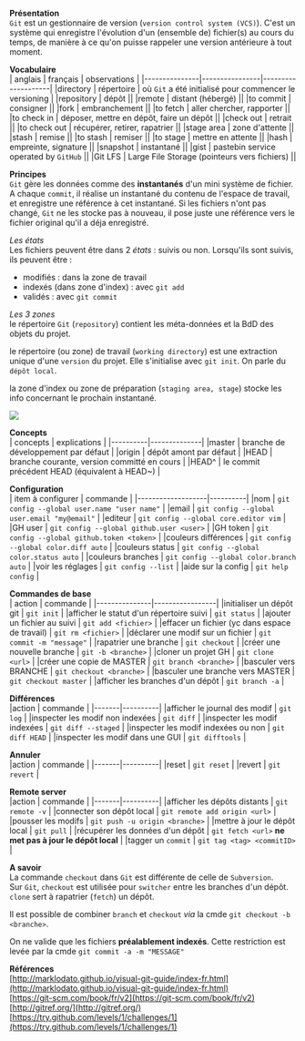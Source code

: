 
**Présentation**  
`Git` est un gestionnaire de version (`version control system (VCS)`).
C'est un système qui enregistre l'évolution d'un (ensemble de) fichier(s) au cours du temps, de manière à ce qu'on puisse rappeler une version antérieure à tout moment.

**Vocabulaire**  
|		 anglais 		|		 français		 |		observations		|
|---------------|----------------|--------------------|
|directory 			| répertoire			| où `Git` a été initialisé pour commencer le versioning |
|repository 		| dépôt 					|| 
|remote | distant (hébergé)  ||
|to commit | consigner  ||
|fork | embranchement  ||
|to fetch | aller chercher, rapporter  ||
|to check in | déposer, mettre en dépôt, faire un dépôt  ||
|check out | retrait  ||
|to check out | récupérer, retirer, rapatrier  ||
|stage area | zone d'attente  ||
|stash | remise  ||
|to stash | remiser  ||
|to stage | mettre en attente  ||
|hash | empreinte, signature  ||
|snapshot | instantané  ||
|gist | pastebin service operated by `GitHub`  ||
|Git LFS | Large File Storage (pointeurs vers fichiers)  ||

**Principes**  
`Git` gère les données comme des **instantanés** d'un mini système de fichier. A chaque `commit`, il réalise un instantané du contenu de l'espace de travail, et enregistre une référence à cet instantané. Si les fichiers n'ont pas changé, `Git` ne les stocke pas à nouveau, il pose juste une référence vers le fichier original qu'il a déja enregistré.

*Les états*  
Les fichiers peuvent être dans 2 *états* : suivis ou non.
Lorsqu'ils sont suivis, ils peuvent être :  
  + modifiés :  dans la zone de travail  
  + indexés (dans zone d'index) : avec `git add`  
  + validés : avec `git commit`  

*Les 3 zones*  
le répertoire `Git` (`repository`) contient les méta-données et la BdD des objets du projet.

le répertoire (ou zone) de travail (`working directory`) est une extraction unique d'une `version` du projet.
Elle s'initialise avec `git init`. On parle du `dépôt local`.

la zone d'index ou zone de préparation (`staging area, stage`) stocke les info concernant le prochain instantané.

![](./images/les3etats.png)

**Concepts**  
| concepts | explications |
|----------|--------------|
|master | branche de développement par défaut |
|origin | dépôt amont par défaut |
|HEAD | branche courante, version committé en cours |
|HEAD^ | le commit précédent HEAD (équivalent à HEAD~) |

**Configuration**  
| item à configurer | commande |
|-------------------|----------|
|nom | `git config --global user.name "user name"` |
|email | `git config --global user.email "my@email"` |
|editeur | `git config --global core.editor vim` |
|GH user | `git config --global github.user <user>` |
|GH token | `git config --global github.token <token>` |
|couleurs différences | `git config --global color.diff auto` |
|couleurs status | `git config --global color.status auto` |
|couleurs branches | `git config --global color.branch auto` |
|voir les réglages | `git config --list` |
|aide sur la config | `git help config` |


**Commandes de base**  
| action				|			commande		|
|---------------|-----------------|
|initialiser un dépôt git | `git init` |
|afficher le statut d'un répertoire suivi | `git status` |
|ajouter un fichier au suivi | `git add <fichier>` |
|effacer un fichier (yc dans espace de travail) | `git rm <fichier>` |
|déclarer une modif sur un fichier | `git commit -m "message"` |
|rapatrier une branche | `git checkout` |
|créer une nouvelle branche | `git -b <branche>` |
|cloner un projet GH | `git clone <url>` |
|créer une copie de MASTER | `git branch <branche>` |
|basculer vers BRANCHE | `git checkout <branche>` |
|basculer une branche vers MASTER | `git checkout master` |
|afficher les branches d'un dépôt | `git branch -a` |

**Différences**  
|action | commande |
|-------|----------|
|afficher le journal des modif | `git log` |
|inspecter les modif non indexées | `git diff` |
|inspecter les modif indexées | `git diff --staged` |
|inspecter les modif indexées ou non | `git diff HEAD` |
|inspecter les modif dans une GUI | `git difftools` |

**Annuler**  
|action | commande |
|-------|----------|
|reset | `git reset` |
|revert | `git revert` |

**Remote server**  
|action | commande |
|-------|----------|
|afficher les dépôts distants | `git remote -v` |
|connecter son dépôt local | `git remote add origin <url>` |
|pousser les modifs | `git push -u origin <branche>` |
|mettre à jour le dépôt local | `git pull` |
|récupérer les données d'un dépôt | `git fetch <url>` **ne met pas à jour le dépôt local** |
|tagger un `commit` | `git tag <tag> <commitID>` |

**A savoir**  
La commande `checkout` dans `Git` est différente de celle de `Subversion`.  
Sur `Git`, `checkout` est utilisée pour `switcher` entre les branches d'un dépôt.  
`clone` sert à rapatrier (`fetch`) un dépôt.  

Il est possible de combiner `branch` et `checkout` *via* la cmde `git checkout -b <branche>`.  

On ne valide que les fichiers **préalablement indexés**.
Cette restriction est levée par la cmde `git commit -a -m "MESSAGE"`  

**Références**  
[http://marklodato.github.io/visual-git-guide/index-fr.html](http://marklodato.github.io/visual-git-guide/index-fr.html)  
[https://git-scm.com/book/fr/v2](https://git-scm.com/book/fr/v2)  
[http://gitref.org/](http://gitref.org/)  
[https://try.github.com/levels/1/challenges/1](https://try.github.com/levels/1/challenges/1)  


